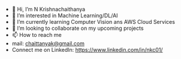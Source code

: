 - 👋 Hi, I’m N Krishnachaithanya
- 👀 I’m interested in Machine Learning/DL/AI
- 🌱 I’m currently learning Computer Vision ans AWS Cloud Services
- 💞️ I’m looking to collaborate on my upcoming projects
- 📫 How to reach me 
- mail: chaittanyak@gmail.com
- Connect me on LinkedIn: https://www.linkedin.com/in/nkc01/

<!---
Chaittanyak/Chaittanyak is a ✨ special ✨ repository because its `README.md` (this file) appears on your GitHub profile.
You can click the Preview link to take a look at your changes.
--->
